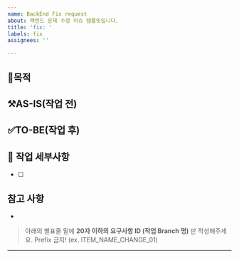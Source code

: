 ```yaml
---
name: BackEnd Fix request
about: 백엔드 문제 수정 이슈 템플릿입니다.
title: 'fix: '
labels: fix
assignees: ''

---
```


## 🧐목적
>

## ⚒️AS-IS(작업 전)

## ✅TO-BE(작업 후)

## 📌 작업 세부사항
- [ ]

## 참고 사항
-

> 아래의 별표줄 밑에  **20자 이하의 요구사항 ID (작업 Branch 명)** 만 작성해주세요. Prefix 금지!
> (ex. ITEM_NAME_CHANGE_01)

********************
